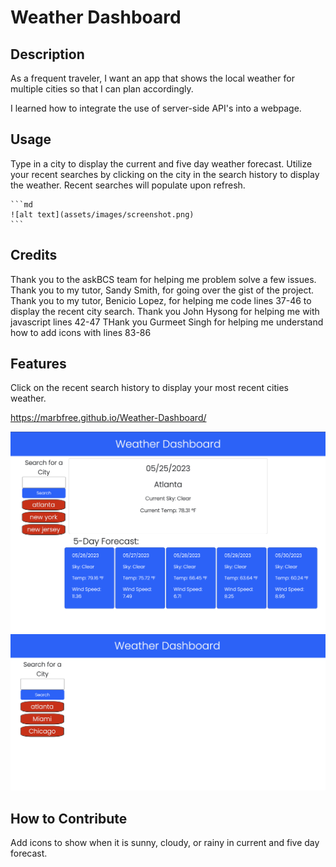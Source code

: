 # Weather Dashboard

## Description

As a frequent traveler, I want an app that shows the local weather for multiple cities so that I can plan accordingly.

I learned how to integrate the use of server-side API's into a webpage.

## Usage
Type in a city to display the current and five day weather forecast.  Utilize your recent searches by clicking on the city in the search history to display the weather.  Recent searches will populate upon refresh.

    ```md
    ![alt text](assets/images/screenshot.png)
    ```

## Credits

Thank you to the askBCS team for helping me problem solve a few issues.  
Thank you to my tutor, Sandy Smith, for going over the gist of the project.
Thank you to my tutor, Benicio Lopez, for helping me code lines 37-46 to display the recent city search.
Thank you John Hysong for helping me with javascript lines 42-47 
THank you Gurmeet Singh for helping me understand how to add icons with lines 83-86

## Features

Click on the recent search history to display your most recent cities weather.

https://marbfree.github.io/Weather-Dashboard/

![alt text](./assets/images/WeatherDashboard.png)
![alt text](./assets/images/WeatherSearch.png)


## How to Contribute

Add icons to show when it is sunny, cloudy, or rainy in current and five day forecast.

